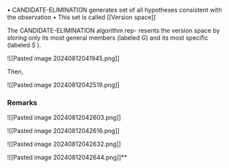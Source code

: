 

• CANDIDATE-ELIMINATION generates set of all hypotheses consistent
with the observation
• This set is called [[Version space]]

The CANDIDATE-ELIMINATION algorithm rep-
resents the version space by storing only its most general members (labeled $G$) and its most specific (labeled $S$ ).

![[Pasted image 20240812041945.png]]

Then,

![[Pasted image 20240812042519.png]]

### Remarks

![[Pasted image 20240812042603.png]]

![[Pasted image 20240812042616.png]]

![[Pasted image 20240812042632.png]]

![[Pasted image 20240812042644.png]]**